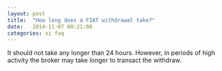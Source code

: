 ```yaml
---
layout: post
title:  "How long does a FIAT withdrawal take?"
date:   2014-11-07 00:21:00
categories: vi faq
---
```


It should not take any longer than 24 hours. However, in periods of high activity the broker may take longer to transact the withdraw.
